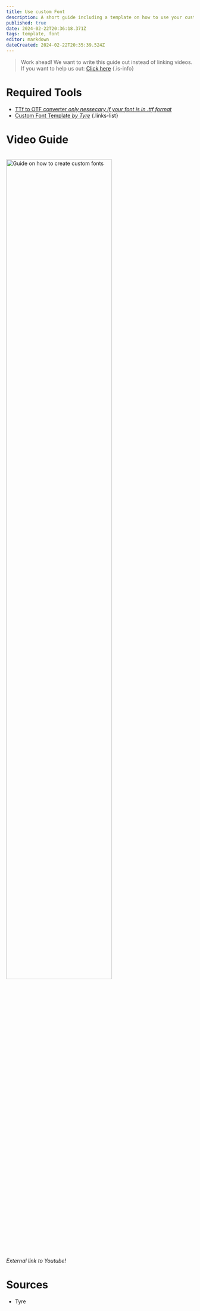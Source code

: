 ```yaml
---
title: Use custom Font
description: A short guide including a template on how to use your custom font.
published: true
date: 2024-02-22T20:36:18.371Z
tags: template, font
editor: markdown
dateCreated: 2024-02-22T20:35:39.524Z
---
```


> Work ahead!
> We want to write this guide out instead of linking videos. If you want to help us out: [Click here](/posting-guide/apply-as-contributor)
{.is-info}


# Required Tools

- [TTf to OTF converter *only nessecary if your font is in .ttf format*](https://cloudconvert.com/ttf-to-otf)
- [Custom Font Template *by Tyre*](https://www.mediafire.com/file/x71320frurydt5g/Font_Template.zip/file)
{.links-list}

# Video Guide

<br>
<div align="left">
  <a href="https://www.youtube.com/watch?v=2psJbz6cKSw"><img src="https://img.youtube.com/vi/2psJbz6cKSw/0.jpg" alt="Guide on how to create custom fonts"
style="width:75%"></a>
</div>

*External link to Youtube!*

# Sources

- Tyre